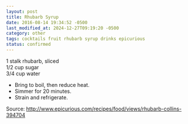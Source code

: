 ```yaml
---
layout: post
title: Rhubarb Syrup
date: 2016-08-14 19:34:52 -0500
last_modified_at: 2024-12-27T09:19:20 -0500
category: other
tags: cocktails fruit rhubarb syrup drinks epicurious
status: confirmed
---
```

1 stalk rhubarb, sliced  
1/2 cup sugar  
3/4 cup water  

  * Bring to boil, then reduce heat.
  * Simmer for 20 minutes.
  * Strain and refrigerate.

Source: <http://www.epicurious.com/recipes/food/views/rhubarb-collins-394704>

